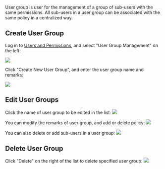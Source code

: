 User group is user for the management of a group of sub-users with the same permissions. All sub-users in a user group can be associated with the same policy in a centralized way.


## Create User Group

Log in to [Users and Permissions](https://console.qcloud.com/cam), and select "User Group Management" on the left:

![ ](//mc.qcloudimg.com/static/img/ff24a10681e43c3baa66d5df7eac5a2b/image.png)

Click "Create New User Group", and enter the user group name and remarks:

![ ](//mc.qcloudimg.com/static/img/b977216027ad95e1aaf79e84a364d72e/image.png)

## Edit User Groups

Click the name of user group to be edited in the list:
![ ](//mc.qcloudimg.com/static/img/42fab615fe2d36afdb5eea5487b10053/image.png)

You can modify the remarks of user group, and add or delete policy:
![](//mc.qcloudimg.com/static/img/afb920da1ab85a65368d6c0cfe14d4ae/image.png)

You can also delete or add sub-users in a user group:
![ ](//mc.qcloudimg.com/static/img/d84aaba4d149b04d910f3502663060eb/image.png)

## Delete User Group

Click "Delete" on the right of the list to delete specified user group:
![  ](//mc.qcloudimg.com/static/img/3b6b8ccc67a5a291c51910177190daa5/image.png)